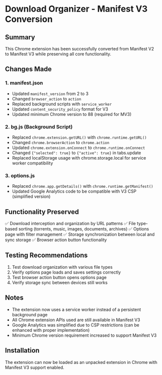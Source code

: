 # Download Organizer - Manifest V3 Conversion

## Summary
This Chrome extension has been successfully converted from Manifest V2 to Manifest V3 while preserving all core functionality.

## Changes Made

### 1. manifest.json
- Updated `manifest_version` from 2 to 3
- Changed `browser_action` to `action`
- Replaced background scripts with `service_worker`
- Updated `content_security_policy` format for V3
- Updated minimum Chrome version to 88 (required for MV3)

### 2. bg.js (Background Script)
- Replaced `chrome.extension.getURL()` with `chrome.runtime.getURL()`
- Changed `chrome.browserAction` to `chrome.action`
- Updated `chrome.extension.onConnect` to `chrome.runtime.onConnect`
- Changed `{"selected": true}` to `{"active": true}` in tabs.update
- Replaced localStorage usage with chrome.storage.local for service worker compatibility

### 3. options.js
- Replaced `chrome.app.getDetails()` with `chrome.runtime.getManifest()`
- Updated Google Analytics code to be compatible with V3 CSP (simplified version)

## Functionality Preserved
✅ Download interception and organization by URL patterns
✅ File type-based sorting (torrents, music, images, documents, archives)
✅ Options page with filter management
✅ Storage synchronization between local and sync storage
✅ Browser action button functionality

## Testing Recommendations
1. Test download organization with various file types
2. Verify options page loads and saves settings correctly
3. Test browser action button opens options page
4. Verify storage sync between devices still works

## Notes
- The extension now uses a service worker instead of a persistent background page
- All Chrome extension APIs used are still available in Manifest V3
- Google Analytics was simplified due to CSP restrictions (can be enhanced with proper implementation)
- Minimum Chrome version requirement increased to support Manifest V3

## Installation
The extension can now be loaded as an unpacked extension in Chrome with Manifest V3 support enabled.
